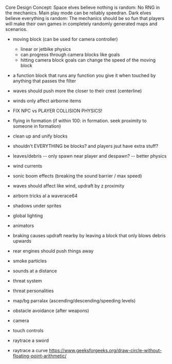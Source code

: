 Core Design Concept:
Space elves believe nothing is random:
    No RNG in the mechanics. Main play mode can be reliably speedran.
Dark elves believe everything is random:
    The mechanics should be so fun that players will make their
    own games in completely randomly generated maps and scenarios.

- moving block (can be used for camera controller)
    - linear or jetbike physics
    - can progress through camera blocks like goals
    - hitting camera block goals can change the speed of the moving block

- a function block that runs any function you give it when touched by anything that passes the filter

- waves should push more the closer to their crest (centerline)
- winds only affect airborne items
- FIX NPC vs PLAYER COLLISION PHYSICS!
- flying in formation (if within 100: in formation. seek proximity to someone in formation)
- clean up and unify blocks
- shouldn't EVERYTHING be blocks? and players jsut have extra stuff?
- leaves/debris
	-- only spawn near player and despawn?
	-- better physics
- wind currents
- sonic boom effects (breaking the sound barrier / max speed)
- waves should affect like wind, updraft by z proximity
- airborn tricks al a waverace64
- shadows under sprites
- global lighting
- animators
- braking causes updraft nearby by leaving a block that only blows debris upwards
- rear engines should push things away
- smoke particles
- sounds at a distance
- threat system
- threat personalities
- map/bg parralax (ascending/descending/speeding levels)
- obstacle avoidance (after weapons)
- camera
- touch controls
- raytrace a sword
- raytrace a curve https://www.geeksforgeeks.org/draw-circle-without-floating-point-arithmetic/